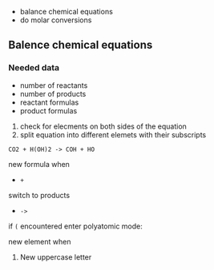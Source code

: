 - balance chemical equations
- do molar conversions

## Balence chemical equations

### Needed data

- number of reactants
- number of products
- reactant formulas
- product formulas

1. check for elecments on both sides of the equation
2. split equation into different elemets with their subscripts

```
CO2 + H(OH)2 -> COH + HO
```

new formula when

- `+`

switch to products

- `->`

if `(` encountered enter polyatomic mode:

new element when

1. New uppercase letter
